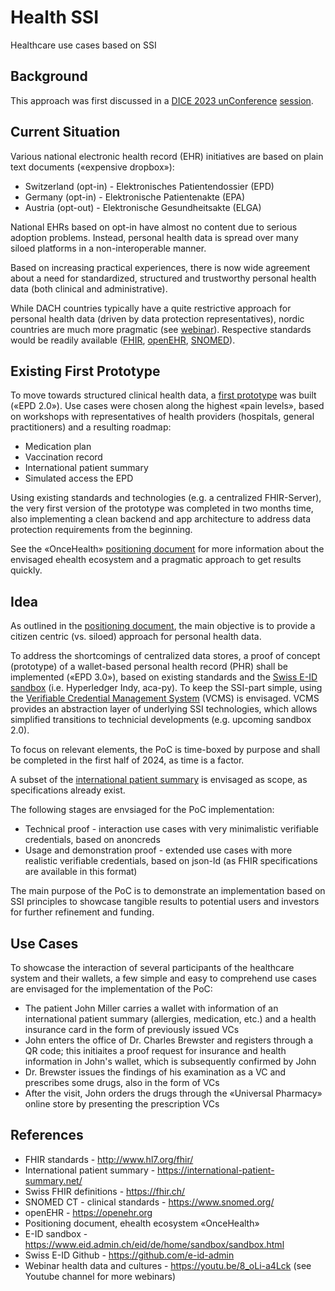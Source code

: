 # Health SSI

Healthcare use cases based on SSI

## Background

This approach was first discussed in a [DICE 2023 unConference](https://diceurope.org) [session](https://docs.google.com/document/d/1fKte0oN_bokCRNbwDJTzpMtDx5OY3wNPgA_UYfJFHt4).

## Current Situation

Various national electronic health record (EHR) initiatives are based on plain text documents («expensive dropbox»):

* Switzerland (opt-in) - Elektronisches Patientendossier (EPD)
* Germany (opt-in) - Elektronische Patientenakte (EPA)
* Austria (opt-out) - Elektronische Gesundheitsakte (ELGA)

National EHRs based on opt-in have almost no content due to serious adoption problems. Instead, personal health data is spread over many siloed platforms in a non-interoperable manner.

Based on increasing practical experiences, there is now wide agreement about a need for standardized, structured and trustworthy personal health data (both clinical and administrative).

While DACH countries typically have a quite restrictive approach for personal health data (driven by data protection representatives), nordic countries are much more pragmatic (see [webinar](https://youtu.be/8_oLi-a4Lck)). Respective standards would be readily available ([FHIR](http://www.hl7.org/fhir/), [openEHR](https://openehr.org), [SNOMED](https://www.snomed.org/)).

## Existing First Prototype

To move towards structured clinical health data, a [first prototype](https://youtu.be/T5bYmy_oXMo) was built («EPD 2.0»). Use cases were chosen along the highest «pain levels», based on workshops with representatives of health providers (hospitals, general practitioners) and a resulting roadmap:

* Medication plan
* Vaccination record
* International patient summary
* Simulated access the EPD

Using existing standards and technologies (e.g. a centralized FHIR-Server), the very first version of the prototype was completed in two months time, also implementing a clean backend and app architecture to address data protection requirements from the beginning.

See the «OnceHealth» [positioning document](https://drive.google.com/file/d/1GGJXCBIJBfN4DQXXgrpdBIyjkvemgXl4) for more information about the envisaged ehealth ecosystem and a pragmatic approach to get results quickly.

## Idea

As outlined in the [positioning document](https://drive.google.com/file/d/1GGJXCBIJBfN4DQXXgrpdBIyjkvemgXl4), the main objective is to provide a citizen centric (vs. siloed) approach for personal health data.

To address the shortcomings of centralized data stores, a proof of concept (prototype) of a wallet-based personal health record (PHR) shall be implemented («EPD 3.0»), based on existing standards and the [Swiss E-ID sandbox](https://github.com/e-id-admin/public-sandbox-trustinfrastructure) (i.e. Hyperledger Indy, aca-py). To keep the SSI-part simple, using the [Verifiable Credential Management System](https://github.com/SSI-Solutions/vcms/tree/main) (VCMS) is envisaged. VCMS provides an abstraction layer of underlying SSI technologies, which allows simplified transitions to technicial developments (e.g. upcoming sandbox 2.0).

To focus on relevant elements, the PoC is time-boxed by purpose and shall be completed in the first half of 2024, as time is a factor.

A subset of the [international patient summary](https://international-patient-summary.net/) is envisaged as scope, as specifications already exist.

The following stages are envsiaged for the PoC implementation:

* Technical proof - interaction use cases with very minimalistic verifiable credentials, based on anoncreds
* Usage and demonstration proof - extended use cases with more realistic verifiable credentials, based on json-ld (as FHIR specifications are available in this format)

The main purpose of the PoC is to demonstrate an implementation based on SSI principles to showcase tangible results to potential users and investors for further refinement and funding.

## Use Cases

To showcase the interaction of several participants of the healthcare system and their wallets, a few simple and easy to comprehend use cases are envisaged for the implementation of the PoC:

* The patient John Miller carries a wallet with information of an international patient summary (allergies, medication, etc.) and a health insurance card in the form of previously issued VCs
* John enters the office of Dr. Charles Brewster and registers through a QR code; this initiaites a proof request for insurance and health information in John's wallet, which is subsequently confirmed by John
* Dr. Brewster issues the findings of his examination as a VC and prescribes some drugs, also in the form of VCs
* After the visit, John orders the drugs through the «Universal Pharmacy» online store by presenting the prescription VCs

## References

* FHIR standards - http://www.hl7.org/fhir/
* International patient summary - https://international-patient-summary.net/
* Swiss FHIR definitions - https://fhir.ch/
* SNOMED CT - clinical standards - https://www.snomed.org/
* openEHR - https://openehr.org
* Positioning document, ehealth ecosystem «OnceHealth»
* E-ID sandbox - https://www.eid.admin.ch/eid/de/home/sandbox/sandbox.html
* Swiss E-ID Github - https://github.com/e-id-admin
* Webinar health data and cultures - https://youtu.be/8_oLi-a4Lck (see Youtube channel for more webinars)

